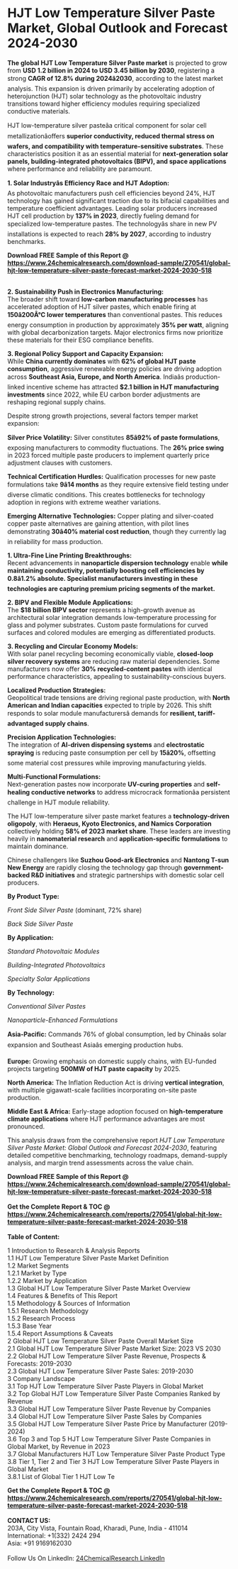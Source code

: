 <h1>HJT Low Temperature Silver Paste Market, Global Outlook and Forecast 2024-2030</h1><p><strong>The global HJT Low Temperature Silver Paste market</strong> is projected to grow from <strong>USD 1.2 billion in 2024 to USD 3.45 billion by 2030</strong>, registering a strong <strong>CAGR of 12.8% during 2024â2030</strong>, according to the latest market analysis. This expansion is driven primarily by accelerating adoption of heterojunction (HJT) solar technology as the photovoltaic industry transitions toward higher efficiency modules requiring specialized conductive materials.</p><p>HJT low-temperature silver pasteâa critical component for solar cell metallizationâoffers <strong>superior conductivity, reduced thermal stress on wafers, and compatibility with temperature-sensitive substrates</strong>. These characteristics position it as an essential material for <strong>next-generation solar panels, building-integrated photovoltaics (BIPV), and space applications</strong> where performance and reliability are paramount.</p><p><strong>1. Solar Industryâs Efficiency Race and HJT Adoption:</strong><br>
As photovoltaic manufacturers push cell efficiencies beyond 24%, HJT technology has gained significant traction due to its bifacial capabilities and temperature coefficient advantages. Leading solar producers increased HJT cell production by <strong>137% in 2023</strong>, directly fueling demand for specialized low-temperature pastes. The technologyâs share in new PV installations is expected to reach <strong>28% by 2027</strong>, according to industry benchmarks.</p><div><b>Download FREE Sample of this Report @ 
            <a href="https://www.24chemicalresearch.com/download-sample/270541/global-hjt-low-temperature-silver-paste-forecast-market-2024-2030-518">
            https://www.24chemicalresearch.com/download-sample/270541/global-hjt-low-temperature-silver-paste-forecast-market-2024-2030-518</a></b></div><br><p><strong>2. Sustainability Push in Electronics Manufacturing:</strong><br>
The broader shift toward <strong>low-carbon manufacturing processes</strong> has accelerated adoption of HJT silver pastes, which enable firing at <strong>150â200Â°C lower temperatures</strong> than conventional pastes. This reduces energy consumption in production by approximately <strong>35% per watt</strong>, aligning with global decarbonization targets. Major electronics firms now prioritize these materials for their ESG compliance benefits.</p><p><strong>3. Regional Policy Support and Capacity Expansion:</strong><br>
While <strong>China currently dominates</strong> with <strong>62% of global HJT paste consumption</strong>, aggressive renewable energy policies are driving adoption across <strong>Southeast Asia, Europe, and North America</strong>. Indiaâs production-linked incentive scheme has attracted <strong>$2.1 billion in HJT manufacturing investments</strong> since 2022, while EU carbon border adjustments are reshaping regional supply chains.</p><p>Despite strong growth projections, several factors temper market expansion:</p><p><strong>Silver Price Volatility:</strong> Silver constitutes <strong>85â92% of paste formulations</strong>, exposing manufacturers to commodity fluctuations. The <strong>26% price swing</strong> in 2023 forced multiple paste producers to implement quarterly price adjustment clauses with customers.</p><p><strong>Technical Certification Hurdles:</strong> Qualification processes for new paste formulations take <strong>9â14 months</strong> as they require extensive field testing under diverse climatic conditions. This creates bottlenecks for technology adoption in regions with extreme weather variations.</p><p><strong>Emerging Alternative Technologies:</strong> Copper plating and silver-coated copper paste alternatives are gaining attention, with pilot lines demonstrating <strong>30â40% material cost reduction</strong>, though they currently lag in reliability for mass production.</p><p><strong>1. Ultra-Fine Line Printing Breakthroughs:</strong><br>
Recent advancements in <strong>nanoparticle dispersion technology</strong> enable <strong> while maintaining conductivity, potentially boosting cell efficiencies by <strong>0.8â1.2% absolute</strong>. Specialist manufacturers investing in these technologies are capturing premium pricing segments of the market.</strong></p><p><strong>2. BIPV and Flexible Module Applications:</strong><br>
The <strong>$18 billion BIPV sector</strong> represents a high-growth avenue as architectural solar integration demands low-temperature processing for glass and polymer substrates. Custom paste formulations for curved surfaces and colored modules are emerging as differentiated products.</p><p><strong>3. Recycling and Circular Economy Models:</strong><br>
With solar panel recycling becoming economically viable, <strong>closed-loop silver recovery systems</strong> are reducing raw material dependencies. Some manufacturers now offer <strong>30% recycled-content pastes</strong> with identical performance characteristics, appealing to sustainability-conscious buyers.</p><p><strong>Localized Production Strategies:</strong><br>
    Geopolitical trade tensions are driving regional paste production, with <strong>North American and Indian capacities</strong> expected to triple by 2026. This shift responds to solar module manufacturersâ demands for <strong>resilient, tariff-advantaged supply chains</strong>.</p><p><strong>Precision Application Technologies:</strong><br>
    The integration of <strong>AI-driven dispensing systems</strong> and <strong>electrostatic spraying</strong> is reducing paste consumption per cell by <strong>15â20%</strong>, offsetting some material cost pressures while improving manufacturing yields.</p><p><strong>Multi-Functional Formulations:</strong><br>
    Next-generation pastes now incorporate <strong>UV-curing properties</strong> and <strong>self-healing conductive networks</strong> to address microcrack formationâa persistent challenge in HJT module reliability.</p><p>The HJT low-temperature silver paste market features a <strong>technology-driven oligopoly</strong>, with <strong>Heraeus, Kyoto Electronics, and Namics Corporation</strong> collectively holding <strong>58% of 2023 market share</strong>. These leaders are investing heavily in <strong>nanomaterial research</strong> and <strong>application-specific formulations</strong> to maintain dominance.</p><p>Chinese challengers like <strong>Suzhou Good-ark Electronics</strong> and <strong>Nantong T-sun New Energy</strong> are rapidly closing the technology gap through <strong>government-backed R&amp;D initiatives</strong> and strategic partnerships with domestic solar cell producers.</p><p><strong>By Product Type:</strong></p><p><em>Front Side Silver Paste</em> (dominant, 72% share)</p><p><em>Back Side Silver Paste</em></p><p><strong>By Application:</strong></p><p><em>Standard Photovoltaic Modules</em></p><p><em>Building-Integrated Photovoltaics</em></p><p><em>Specialty Solar Applications</em></p><p><strong>By Technology:</strong></p><p><em>Conventional Silver Pastes</em></p><p><em>Nanoparticle-Enhanced Formulations</em></p><p><strong>Asia-Pacific:</strong> Commands 76% of global consumption, led by Chinaâs solar expansion and Southeast Asiaâs emerging production hubs.</p><p><strong>Europe:</strong> Growing emphasis on domestic supply chains, with EU-funded projects targeting <strong>500MW of HJT paste capacity</strong> by 2025.</p><p><strong>North America:</strong> The Inflation Reduction Act is driving <strong>vertical integration</strong>, with multiple gigawatt-scale facilities incorporating on-site paste production.</p><p><strong>Middle East &amp; Africa:</strong> Early-stage adoption focused on <strong>high-temperature climate applications</strong> where HJT performance advantages are most pronounced.</p><p>This analysis draws from the comprehensive report <em>HJT Low Temperature Silver Paste Market: Global Outlook and Forecast 2024-2030</em>, featuring detailed competitive benchmarking, technology roadmaps, demand-supply analysis, and margin trend assessments across the value chain.</p><div><b>Download FREE Sample of this Report @ 
            <a href="https://www.24chemicalresearch.com/download-sample/270541/global-hjt-low-temperature-silver-paste-forecast-market-2024-2030-518">
            https://www.24chemicalresearch.com/download-sample/270541/global-hjt-low-temperature-silver-paste-forecast-market-2024-2030-518</a></b></div><br><div><b>Get the Complete Report & TOC @ 
            <a href="https://www.24chemicalresearch.com/reports/270541/global-hjt-low-temperature-silver-paste-forecast-market-2024-2030-518">
            https://www.24chemicalresearch.com/reports/270541/global-hjt-low-temperature-silver-paste-forecast-market-2024-2030-518</a></b></div><br>
            <b>Table of Content:</b><p>1 Introduction to Research & Analysis Reports<br />
    1.1 HJT Low Temperature Silver Paste Market Definition<br />
    1.2 Market Segments<br />
        1.2.1 Market by Type<br />
        1.2.2 Market by Application<br />
    1.3 Global HJT Low Temperature Silver Paste Market Overview<br />
    1.4 Features & Benefits of This Report<br />
    1.5 Methodology & Sources of Information<br />
        1.5.1 Research Methodology<br />
        1.5.2 Research Process<br />
        1.5.3 Base Year<br />
        1.5.4 Report Assumptions & Caveats<br />
2 Global HJT Low Temperature Silver Paste Overall Market Size<br />
    2.1 Global HJT Low Temperature Silver Paste Market Size: 2023 VS 2030<br />
    2.2 Global HJT Low Temperature Silver Paste Revenue, Prospects & Forecasts: 2019-2030<br />
    2.3 Global HJT Low Temperature Silver Paste Sales: 2019-2030<br />
3 Company Landscape<br />
    3.1 Top HJT Low Temperature Silver Paste Players in Global Market<br />
    3.2 Top Global HJT Low Temperature Silver Paste Companies Ranked by Revenue<br />
    3.3 Global HJT Low Temperature Silver Paste Revenue by Companies<br />
    3.4 Global HJT Low Temperature Silver Paste Sales by Companies<br />
    3.5 Global HJT Low Temperature Silver Paste Price by Manufacturer (2019-2024)<br />
    3.6 Top 3 and Top 5 HJT Low Temperature Silver Paste Companies in Global Market, by Revenue in 2023<br />
    3.7 Global Manufacturers HJT Low Temperature Silver Paste Product Type<br />
    3.8 Tier 1, Tier 2 and Tier 3 HJT Low Temperature Silver Paste Players in Global Market<br />
        3.8.1 List of Global Tier 1 HJT Low Te</p><div><b>Get the Complete Report & TOC @ 
            <a href="https://www.24chemicalresearch.com/reports/270541/global-hjt-low-temperature-silver-paste-forecast-market-2024-2030-518">
            https://www.24chemicalresearch.com/reports/270541/global-hjt-low-temperature-silver-paste-forecast-market-2024-2030-518</a></b></div><br><b>CONTACT US:</b><br>
            203A, City Vista, Fountain Road, Kharadi, Pune, India - 411014<br>
            International: +1(332) 2424 294<br>
            Asia: +91 9169162030 <br><br>
            Follow Us On LinkedIn: <a href="https://www.linkedin.com/company/24chemicalresearch/">24ChemicalResearch LinkedIn</a>